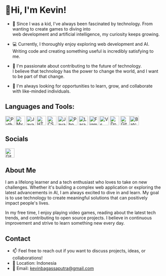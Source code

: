# 👋Hi, I'm Kevin!


<section>
  <ul>
    
  <li>  
    <p align="left">🌟 Since I was a kid, I've always been fascinated by technology. From wanting to create games to diving into<br> web development and artificial intelligence, my curiosity keeps growing.</p>
  </li>

  <li>
    <p align="left">💻 Currently, I thoroughly enjoy exploring web development and AI.<br> Writing code and creating something useful is incredibly satisfying to me.</p>
  </li>

  <li>
    <p align="left">🚀 I'm passionate about contributing to the future of technology.<br> I believe that technology has the power to change the world, and I want to be part of that change.</p>
  </li>

  <li>
    <p align="left">🌱 I'm always looking for opportunities to learn, grow, and collaborate with like-minded individuals.</p>
  </li>
    
  </ul>
</section>

<h2>Languages and Tools: </h2>  
<section>
       
  <img src="https://raw.githubusercontent.com/danielcranney/readme-generator/main/public/icons/skills/python-colored.svg" alt="Python" width="30"/> 
  <img src="https://raw.githubusercontent.com/danielcranney/readme-generator/main/public/icons/skills/mysql-colored.svg" alt="MySQL" width="30"/> 
  <img src="https://raw.githubusercontent.com/danielcranney/readme-generator/main/public/icons/skills/java-colored.svg" alt="Java" width="30"/> 
  <img src="https://raw.githubusercontent.com/danielcranney/readme-generator/main/public/icons/skills/html5-colored.svg" alt="HTML5" width="30"/> 
  <img src="https://raw.githubusercontent.com/danielcranney/readme-generator/main/public/icons/skills/css3-colored.svg" alt="CSS3" width="30"/> 
  <img src="https://raw.githubusercontent.com/danielcranney/readme-generator/main/public/icons/skills/javascript-colored.svg" alt="JavaScript" width="30"/> 
  <img src="https://raw.githubusercontent.com/danielcranney/readme-generator/main/public/icons/skills/php-colored.svg" alt="Php" width="30"/>
  
  <img src="https://raw.githubusercontent.com/danielcranney/readme-generator/main/public/icons/skills/laravel-colored.svg" alt="Laravel" width="30"/>
  <img src="https://raw.githubusercontent.com/danielcranney/readme-generator/main/public/icons/skills/figma-colored.svg" alt="Figma" width="30"/> 
  <img src="https://raw.githubusercontent.com/danielcranney/readme-generator/main/public/icons/skills/visualstudiocode-colored.svg" alt="Vs Code" width="30"/>
  <img src="https://raw.githubusercontent.com/danielcranney/readme-generator/main/public/icons/skills/docker-colored.svg" alt="Docker" width="30"/>
  <img src="https://raw.githubusercontent.com/danielcranney/readme-generator/main/public/icons/skills/git-colored.svg" alt="Git" width="30"/><img src="https://img.icons8.com/color/50/000000/console.png" alt="Batch File"     width="30"/>


</section>



## Socials
<img src="https://raw.githubusercontent.com/danielcranney/readme-generator/main/public/icons/socials/github-dark.svg" alt="GitHub" width="30"/>

## About Me
<p align="left">I am a lifelong learner and a tech enthusiast who loves to take on new challenges. Whether it's building a complex web application or exploring the latest advancements in AI, I am always excited to dive in and learn. My goal is to use technology to create meaningful solutions that can positively impact people's lives.</p>

<p align="left">In my free time, I enjoy playing video games, reading about the latest tech trends, and contributing to open source projects. I believe in continuous improvement and strive to learn something new every day.</p>

## Contact
- 📫 Feel free to reach out if you want to discuss projects, ideas, or collaborations!
- 📍 Location: Indonesia
- 📧 Email: [kevinbagassaputra@gmail.com](mailto:kevinbagassaputra@gmail.com)

